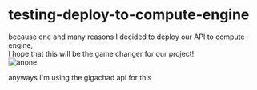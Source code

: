 # testing-deploy-to-compute-engine
because one and many reasons I decided to deploy our API to compute engine,  
I hope that this will be the game changer for our project!   
![anone](https://1.bp.blogspot.com/-1CMBk7176q0/Wlk-aU8GGhI/AAAAAAABCus/0kOWeQknSN8X19AmydXJtZJ0BSwUYPRdACKgBGAs/s1600/Omake+Gif+Anime+-+Yuru+Camp+-+Episode+2+-+Rin+Ready+to+Camp.gif)
   
anyways I'm using the gigachad api for this